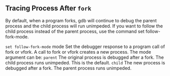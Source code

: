<!--
author: zhuoliang
head: http://pingodata.qiniudn.com/jockchou-avatar.jpg
date: 2016-09-24
title: GDB Practice Notes
tags: debug, GDB
category: GDB
status: publish
-->

## Tracing Process After `fork` ##

By default, when a program forks, gdb will continue to debug the parent process and the child process will run unimpeded. 
If you want to follow the child process instead of the parent process, use the command set follow-fork-mode.

`set follow-fork-mode` mode
    Set the debugger response to a program call of fork or vfork. A call to fork or vfork creates a new process. The mode argument can be:
    `parent`
	The original process is debugged after a fork. The child process runs unimpeded. This is the default.
    `child`
	The new process is debugged after a fork. The parent process runs unimpeded. 

